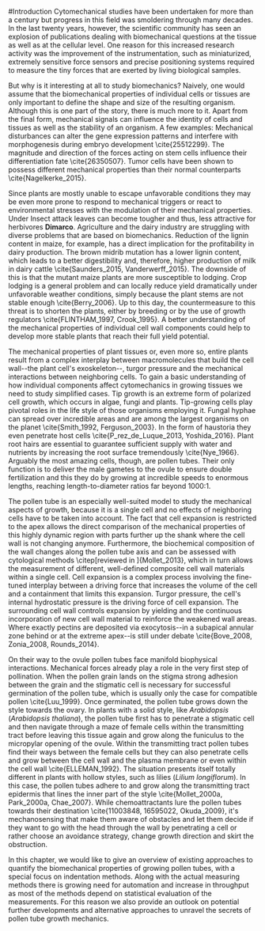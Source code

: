 #Introduction
Cytomechanical studies have been undertaken for more than a century but progress in this field was smoldering through many decades. In the last twenty years, however, the scientific community has seen an explosion of publications dealing with biomechanical questions at the tissue as well as at the cellular level. One reason for this increased research activity was the improvement of the instrumentation, such as miniaturized, extremely sensitive force sensors and precise positioning systems required to measure the tiny forces that are exerted by living biological samples.

But why is it interesting at all to study biomechanics? Naively, one would assume that the biomechanical properties of individual cells or tissues are only important to define the shape and size of the resulting organism. Although this is one part of the story, there is much more to it. Apart from the final form, mechanical signals can influence the identity of cells and tissues as well as the stability of an organism. A few examples: Mechanical disturbances can alter the gene expression patterns and interfere with morphogenesis during embryo development \cite{25512299}. The magnitude and direction of the forces acting on stem cells influence their differentiation fate \cite{26350507}. Tumor cells have been shown to possess different mechanical properties than their normal counterparts \cite{Nagelkerke_2015}.

Since plants are mostly unable to escape unfavorable conditions they may be even more prone to respond to mechanical triggers or react to environmental stresses with the modulation of their mechanical properties. Under Insect attack leaves can become tougher and thus, less attractive for herbivores **Dimarco**. Agriculture and the dairy industry are struggling with diverse problems that are based on biomechanics. Reduction of the lignin content in maize, for example, has a direct implication for the profitability in dairy production. The brown midrib mutation has a lower lignin content, which leads to a better digestibility and, therefore, higher production of milk in dairy cattle \cite{Saunders_2015, Vanderwerff_2015}. The downside of this is that the mutant maize plants are more susceptible to lodging.
Crop lodging is a general problem and can locally reduce yield dramatically under unfavorable weather conditions, simply because the plant stems are not stable enough \cite{Berry_2006}. Up to this day, the countermeasure to this threat is to shorten the plants, either by breeding or by the use of growth regulators \cite{FLINTHAM_1997, Crook_1995}. A better understanding of the mechanical properties of individual cell wall components could help to develop more stable plants that reach their full yield potential.

The mechanical properties of plant tissues or, even more so, entire plants result from a complex interplay between macromolecules that build the cell wall--the plant cell's exoskeleton--, turgor pressure and the mechanical interactions between neighboring cells. To gain a basic understanding of how individual components affect cytomechanics in growing tissues we need to study simplified cases. Tip growth is an extreme form of polarized cell growth, which occurs in algae, fungi and plants. Tip-growing cells play pivotal roles in the life style of those organisms employing it. Fungal hyphae can spread over incredible areas and are among the largest organisms on the planet \cite{Smith_1992, Ferguson_2003}. In the form of haustoria they even penetrate host cells \cite{P_rez_de_Luque_2013, Yoshida_2016}. Plant root hairs are essential to guarantee sufficient supply with water and nutrients by increasing the root surface tremendously \cite{Nye_1966}. Arguably the most amazing cells, though, are pollen tubes. Their only function is to deliver the male gametes to the ovule to ensure double fertilization and this they do by growing at incredible speeds to enormous lengths, reaching length-to-diameter ratios far beyond 1000:1.

The pollen tube is an especially well-suited model to study the mechanical aspects of growth, because it is a single cell and no effects of neighboring cells have to be taken into account. The fact that cell expansion is restricted to the apex allows the direct comparison of the mechanical properties of this highly dynamic region with parts further up the shank where the cell wall is not changing anymore. Furthermore, the biochemical composition of the wall changes along the pollen tube axis and can be assessed with cytological methods \citep[reviewed in ]{Mollet_2013}, which in turn allows the measurement of different, well-defined composite cell wall materials within a single cell. Cell expansion is a complex process involving the fine-tuned interplay between a driving force that increases the volume of the cell and a containment that limits this expansion. Turgor pressure, the cell's internal hydrostatic pressure is the driving force of cell expansion. The surrounding cell wall controls expansion by yielding and the continuous incorporation of new cell wall material to reinforce the weakened wall areas. Where exactly pectins are deposited via exocytosis--in a subapical annular zone behind or at the extreme apex--is still under debate \cite{Bove_2008, Zonia_2008, Rounds_2014}.

On their way to the ovule pollen tubes face manifold biophysical interactions. Mechanical forces already play a role in the very first step of pollination. When the pollen grain lands on the stigma strong adhesion between the grain and the stigmatic cell is necessary for successful germination of the pollen tube, which is usually only the case for compatible pollen \cite{Luu_1999}. Once germinated, the pollen tube grows down the style towards the ovary. In plants with a solid style, like *Arabidopsis* (*Arabidopsis thaliana*), the pollen tube first has to penetrate a stigmatic cell and then navigate through a maze of female cells within the transmitting tract before leaving this tissue again and grow along the funiculus to the micropylar opening of the ovule. Within the transmitting tract pollen tubes find their ways between the female cells but they can also penetrate cells and grow between the cell wall and the plasma membrane or even within the cell wall \cite{ELLEMAN_1992}. The situation presents itself totally different in plants with hollow styles, such as lilies (*Lilium longiflorum*). In this case, the pollen tubes adhere to and grow along the transmitting tract epidermis that lines the inner part of the style \cite{Mollet_2000a, Park_2000a, Chae_2007}. While chemoattractants lure the pollen tubes towards their destination \cite{11003848, 16595022, Okuda_2009}, it's mechanosensing that make them aware of obstacles and let them decide if they want to go with the head through the wall by penetrating a cell or rather choose an avoidance strategy, change growth direction and skirt the obstruction.

In this chapter, we would like to give an overview of  existing approaches to quantify the biomechanical properties of growing pollen tubes, with a special focus on indentation methods. Along with the actual measuring methods there is growing need for automation and increase in throughput as most of the methods depend on statistical evaluation of the measurements. For this reason we also provide an outlook on potential further developments and alternative approaches to unravel the secrets of pollen tube growth mechanics.